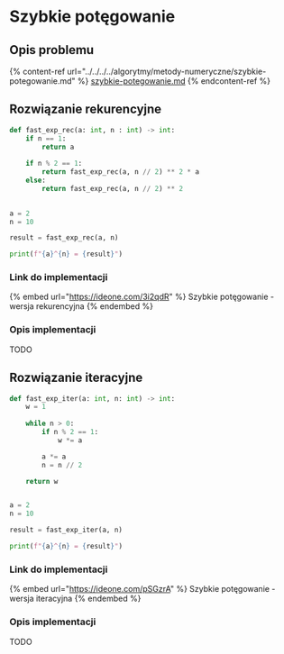 # Szybkie potęgowanie

## Opis problemu

{% content-ref url="../../../../algorytmy/metody-numeryczne/szybkie-potegowanie.md" %}
[szybkie-potegowanie.md](../../../../algorytmy/metody-numeryczne/szybkie-potegowanie.md)
{% endcontent-ref %}

## Rozwiązanie rekurencyjne

```python
def fast_exp_rec(a: int, n : int) -> int:
    if n == 1:
        return a
        
    if n % 2 == 1:
        return fast_exp_rec(a, n // 2) ** 2 * a
    else:
        return fast_exp_rec(a, n // 2) ** 2

 
a = 2
n = 10

result = fast_exp_rec(a, n)

print(f"{a}^{n} = {result}")
```

### Link do implementacji

{% embed url="https://ideone.com/3i2qdR" %}
Szybkie potęgowanie - wersja rekurencyjna
{% endembed %}

### Opis implementacji

TODO

## Rozwiązanie iteracyjne

```python
def fast_exp_iter(a: int, n: int) -> int:
    w = 1
    
    while n > 0:
        if n % 2 == 1:
            w *= a

        a *= a
        n = n // 2

    return w


a = 2
n = 10

result = fast_exp_iter(a, n)

print(f"{a}^{n} = {result}")
```

### Link do implementacji

{% embed url="https://ideone.com/pSGzrA" %}
Szybkie potęgowanie - wersja iteracyjna
{% endembed %}

### Opis implementacji

TODO
